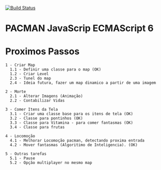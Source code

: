 [![Build Status](https://travis-ci.org/OTRS/otrs.svg?branch=master)](https://github.com/joffas/pacman.git)

PACMAN JavaScrip ECMAScript 6
=============================

Proximos Passos
===============
    1 - Criar Map
      1.1 - Definir uma classe para o map (OK)
      1.2 - Criar Level
      2.3 - Tunel do map
      2.4 - Ideia futura, fazer um map dinamico a partir de uma imagem

    2 - Morte
      2.1 - Alterar Imagens (Animação)
      2.2 - Contabilizar Vidas

    3 - Comer Itens da Tela
      3.1 - Criar uma classe base para os itens de tela (OK)
      3.2 - Classe para pontinhos (OK)
      3.3 - Classe para Vitamina - para comer fantasmas (OK)
      3.4 - Classe para frutas

    4 - Locomoção
      4.1 - Melhorar Locomoção pacman, detectando proxima entrada
      4.2 - Mover fantasmas (Algoritimo de Inteligencia). (OK)

    5 - Outras tarefas
      5.1 - Pause
      5.2 - Opção multiplayer no mesmo map
